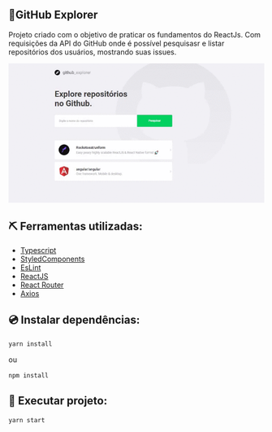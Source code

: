 ## 🚀GitHub Explorer

Projeto criado com o objetivo de praticar os fundamentos do ReactJs. Com requisições da API do GitHub onde é possível pesquisasr e listar repositórios dos usuários, mostrando suas issues.

<div align="center">
  
![Gif](https://github.com/EduardoMoreira26/Github-Explorer/blob/master/Screen%20Recording%20(19-09-2020%2014-48-33).gif)

</div>

## ⛏️ Ferramentas utilizadas:

- [Typescript](https://www.typescriptlang.org/)
- [StyledComponents](https://styled-components.com/)
- [EsLint](https://eslint.org/)
- [ReactJS](https://reactjs.org/)
- [React Router](https://github.com/ReactTraining/react-router)
- [Axios](https://github.com/axios/axios)

## 💿 Instalar dependências: 

```sh
yarn install
```

ou

```sh
npm install
```

## 🎯 Executar projeto:

```sh
yarn start
```

